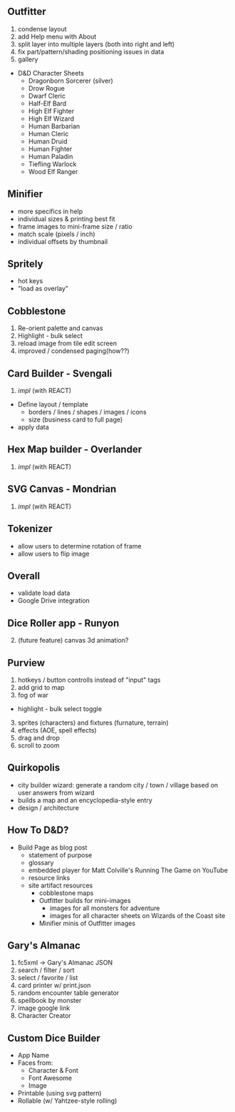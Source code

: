 ## Outfitter

1. condense layout
2. add Help menu with About
3. split layer into multiple layers (both into right and left)
4. fix part/pattern/shading positioning issues in data
5. gallery
  * D&D Character Sheets
    * Dragonborn Sorcerer (silver)
    * Drow Rogue
    * Dwarf Cleric
    * Half-Elf Bard
    * High Elf Fighter
    * High Elf Wizard
    * Human Barbarian
    * Human Cleric
    * Human Druid
    * Human Fighter
    * Human Paladin
    * Tiefling Warlock
    * Wood Elf Ranger

## Minifier

- more specifics in help
- individual sizes & printing best fit
- frame images to mini-frame size / ratio
- match scale (pixels / inch)
- individual offsets by thumbnail

## Spritely

* hot keys
* "load as overlay"

## Cobblestone

1. Re-orient palette and canvas
2. Highlight - bulk select
3. reload image from tile edit screen
4. improved / condensed paging(how??)

## Card Builder - **Svengali**

1. _impl_ (with REACT)
  - Define layout / template
    - borders / lines / shapes / images / icons
    - size (business card to full page)
  - apply data

## Hex Map builder - **Overlander**

1. _impl_ (with REACT)

## SVG Canvas - **Mondrian**

1. _impl_ (with REACT)

## Tokenizer

- allow users to determine rotation of frame
- allow users to flip image

## Overall

- validate load data
- Google Drive integration

## Dice Roller app - **Runyon**

2. (future feature) canvas 3d animation?

## Purview

1. hotkeys / button controlls instead of "input" tags
2. add grid to map
5. fog of war
  * highlight - bulk select toggle
3. sprites (characters) and fixtures (furnature, terrain)
4. effects (AOE, spell effects)
6. drag and drop
7. scroll to zoom

## Quirkopolis

* city builder wizard: generate a random city / town / village based on user answers from wizard
* builds a map and an encyclopedia-style entry 
* design / architecture

## How To D&D?

- Build Page as blog post
  - statement of purpose
  - glossary
  - embedded player for Matt Colville's Running The Game on YouTube
  - resource links
  - site artifact resources
    - cobblestone maps
    - Outfitter builds for mini-images
      - images for all monsters for adventure
      - images for all character sheets on Wizards of the Coast site
    - Minifier minis of Outfitter images

## Gary's Almanac

1. fc5xml -> Gary's Almanac JSON
2. search / filter / sort
3. select / favorite / list
4. card printer w/ print.json
5. random encounter table generator
6. spellbook by monster
7. image google link
8. Character Creator

## Custom Dice Builder

- App Name
- Faces from:
  - Character & Font
  - Font Awesome
  - Image
- Printable (using svg pattern)
- Rollable (w/ Yahtzee-style rolling)

